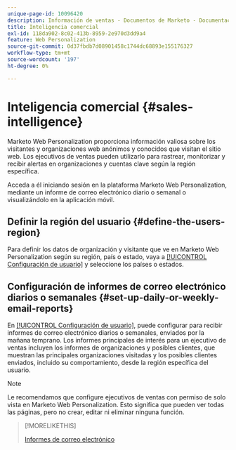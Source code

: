 ```yaml
---
unique-page-id: 10096420
description: Información de ventas - Documentos de Marketo - Documentación del producto
title: Inteligencia comercial
exl-id: 118da902-8c02-413b-8959-2e970d3dd9a4
feature: Web Personalization
source-git-commit: 0d37fbdb7d08901458c1744dc68893e155176327
workflow-type: tm+mt
source-wordcount: '197'
ht-degree: 0%

---
```


# Inteligencia comercial {#sales-intelligence}

Marketo Web Personalization proporciona información valiosa sobre los visitantes y organizaciones web anónimos y conocidos que visitan el sitio web. Los ejecutivos de ventas pueden utilizarlo para rastrear, monitorizar y recibir alertas en organizaciones y cuentas clave según la región específica.

Acceda a él iniciando sesión en la plataforma Marketo Web Personalization, mediante un informe de correo electrónico diario o semanal o visualizándolo en la aplicación móvil.

## Definir la región del usuario {#define-the-users-region}

Para definir los datos de organización y visitante que ve en Marketo Web Personalization según su región, país o estado, vaya a [[!UICONTROL Configuración de usuario]](/help/marketo/product-docs/web-personalization/getting-started/user-settings.md) y seleccione los países o estados.

## Configuración de informes de correo electrónico diarios o semanales {#set-up-daily-or-weekly-email-reports}

En [[!UICONTROL Configuración de usuario]](/help/marketo/product-docs/web-personalization/getting-started/user-settings.md), puede configurar para recibir informes de correo electrónico diarios o semanales, enviados por la mañana temprano. Los informes principales de interés para un ejecutivo de ventas incluyen los informes de organizaciones y posibles clientes, que muestran las principales organizaciones visitadas y los posibles clientes enviados, incluido su comportamiento, desde la región específica del usuario.

>[!NOTE]
>
>Le recomendamos que configure ejecutivos de ventas con permiso de solo vista en Marketo Web Personalization. Esto significa que pueden ver todas las páginas, pero no crear, editar ni eliminar ninguna función.

>[!MORELIKETHIS]
>
>[Informes de correo electrónico](/help/marketo/product-docs/web-personalization/reporting-for-web-personalization/email-reports.md)
